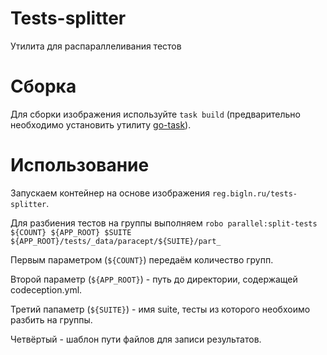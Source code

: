 # Tests-splitter

Утилита для распараллеливания тестов

# Сборка

Для сборки изображения используйте `task build` (предварительно необходимо установить утилиту [go-task](https://github.com/go-task/task)).

# Использование

Запускаем контейнер на основе изображения `reg.bigln.ru/tests-splitter`.

Для разбиения тестов на группы выполняем `robo parallel:split-tests ${COUNT} ${APP_ROOT} $SUITE ${APP_ROOT}/tests/_data/paracept/${SUITE}/part_`

Первым параметром (`${COUNT}`) передаём количество групп.

Второй параметр (`${APP_ROOT}`) - путь до директории, содержащей codeception.yml.

Третий папаметр (`${SUITE}`) - имя suite, тесты из которого необхоимо разбить на группы.

Четвёртый - шаблон пути файлов для записи результатов.
